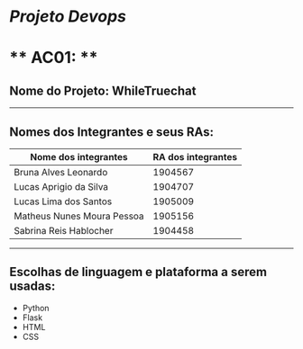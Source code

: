 # <i>Projeto Devops</i>

# ** AC01: **  

## <b>Nome do Projeto: WhileTruechat </b>

-----------------------------------------------------------------------

## Nomes dos Integrantes e seus RAs:

| Nome dos integrantes        | RA dos integrantes  |
|-----------------------------|---------------------|
| Bruna Alves Leonardo        |  1904567            |
| Lucas Aprigio da Silva      |  1904707            |
| Lucas Lima dos Santos       |  1905009            |
| Matheus Nunes Moura Pessoa  |  1905156            |
| Sabrina Reis Hablocher      |  1904458            |

-----------------------------------------------------------------------

## Escolhas de linguagem e plataforma a serem usadas:
- Python
- Flask
- HTML
- CSS

